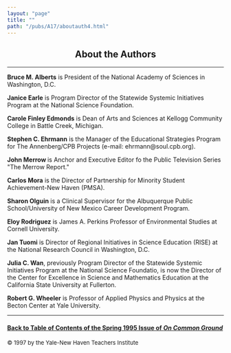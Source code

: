 ```yaml
---
layout: "page"
title: ""
path: "/pubs/A17/aboutauth4.html"
---
```

<main>
<center><h2>About the Authors
</h2></center>
<hr/>
<b>Bruce M. Alberts</b> is President of the National Academy of Sciences
in Washington, D.C.
<p>
<b>Janice Earle</b> is Program Director of the Statewide Systemic
Initiatives Program at the National Science Foundation.
</p><p>
<b>Carole Finley Edmonds</b> is Dean of Arts and Sciences at Kellogg
Community College in Battle Creek, Michigan.
</p><p>
<b>Stephen C. Ehrmann</b> is the Manager of the Educational Strategies
Program for The Annenberg/CPB Projects (e-mail: ehrmann@soul.cpb.org).
</p><p>
<b>John Merrow </b>is Anchor and Executive Editor fo the Public Television
Series "The Merrow Report."
</p><p>
<b>Carlos Mora</b> is the Director of Partnership for Minority Student
Achievement-New Haven (PMSA).
</p><p>
<b>Sharon Olguin</b> is a Clinical Supervisor for the Albuquerque Public
School/University of New Mexico Career Development Program.
</p><p>
<b>Eloy Rodriguez</b> is James A. Perkins Professor of Environmental
Studies at Cornell University.
</p><p>
<b>Jan Tuomi</b> is Director of Regional Initiatives in Science Education
(RISE) at the National Research Council in Washington, D.C.
</p><p>
<b>Julia C. Wan</b>, previously Program Director of the Statewide Systemic
Initiatives Program at the National Science Foundatio, is now the Director
of the Center for Excellence in Science and Mathematics Education at the
California State University at Fullerton.
</p><p>
<b>Robert G. Wheeler</b> is Professor of Applied Physics and Physics at
the Becton Center at Yale University.
</p><hr/>
<h4><a href=".\">Back to
Table of Contents of the Spring 1995 Issue of <i>On Common
Ground</i></a>
</h4>
<font size="-1">© 1997 by the Yale-New Haven Teachers Institute
</font></main>